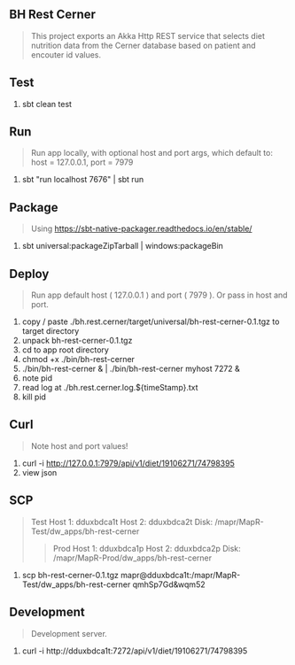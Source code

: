BH Rest Cerner
--------------
>This project exports an Akka Http REST service that selects diet nutrition data from the Cerner database based on
>patient and encouter id values.

Test
----
1. sbt clean test

Run
---
>Run app locally, with optional host and port args, which default to: host = 127.0.0.1, port = 7979
1. sbt "run localhost 7676" | sbt run

Package
-------
>Using https://sbt-native-packager.readthedocs.io/en/stable/
1. sbt universal:packageZipTarball | windows:packageBin

Deploy
------
>Run app default host ( 127.0.0.1 ) and port ( 7979 ). Or pass in host and port.
1. copy / paste ./bh.rest.cerner/target/universal/bh-rest-cerner-0.1.tgz to target directory
2. unpack bh-rest-cerner-0.1.tgz
3. cd to app root directory
4. chmod +x ./bin/bh-rest-cerner
5. ./bin/bh-rest-cerner & | ./bin/bh-rest-cerner myhost 7272 &
6. note pid
7. read log at ./bh.rest.cerner.log.${timeStamp}.txt
8. kill pid

Curl
----
>Note host and port values!
1. curl -i http://127.0.0.1:7979/api/v1/diet/19106271/74798395
2. view json

SCP
---
>Test Host 1: dduxbdca1t Host 2: dduxbdca2t Disk: /mapr/MapR-Test/dw_apps/bh-rest-cerner
>>Prod Host 1: dduxbdca1p Host 2: dduxbdca2p Disk: /mapr/MapR-Prod/dw_apps/bh-rest-cerner
1. scp bh-rest-cerner-0.1.tgz mapr@dduxbdca1t:/mapr/MapR-Test/dw_apps/bh-rest-cerner qmhSp7Gd&wqm52

Development
-----------
>Development server.
1. curl -i http://dduxbdca1t:7272/api/v1/diet/19106271/74798395
